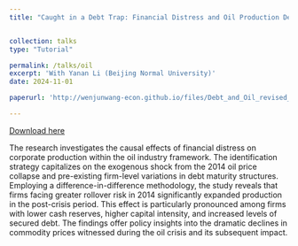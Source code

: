 ```yaml
---
title: "Caught in a Debt Trap: Financial Distress and Oil Production Decisions"


collection: talks
type: "Tutorial"

permalink: /talks/oil
excerpt: 'With Yanan Li (Beijing Normal University)'
date: 2024-11-01

paperurl: 'http://wenjunwang-econ.github.io/files/Debt_and_Oil_revised_V73_GitHub.pdf'

---
```

[Download here](http://wenjunwang-econ.github.io/files/Debt_and_Oil_revised_V73_GitHub.pdf)

The research investigates the causal effects of financial distress on corporate production within the oil industry framework. The identification strategy capitalizes on the exogenous shock from the 2014 oil price collapse and pre-existing firm-level variations in debt maturity structures. Employing a difference-in-difference methodology, the study reveals that firms facing greater rollover risk in 2014 significantly expanded production in the post-crisis period. This effect is particularly pronounced among firms with lower cash reserves, higher capital intensity, and increased levels of secured debt. The findings offer policy insights into the dramatic declines in commodity prices witnessed during the oil crisis and its subsequent impact.
